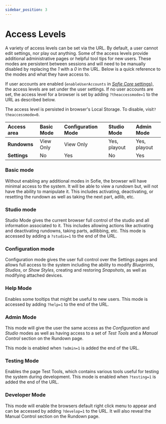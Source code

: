 ```yaml
---
sidebar_position: 3
---
```


# Access Levels

A variety of access levels can be set via the URL. By default, a user cannot edit settings, nor play out anything. Some of the access levels provide additional administrative pages or helpful tool tips for new users. These modes are persistent between sessions and will need to be manually disabled by replacing the _1_ with a _0_ in the URL. Below is a quick reference to the modes and what they have access to.

If user accounts are enabled \(`enableUserAccounts` in [_Sofie&nbsp;Core_ settings](../configuration/sofie-core-settings#settings-file)\), the access levels are set under the user settings. If no user accounts are set, the access level for a browser is set by adding `?theaccessmode=1` to the URL as described below.

The access level is persisted in browser's Local Storage. To disable, visit`?theaccessmode=0`.

| Access area  | Basic Mode | Configuration Mode | Studio Mode  | Admin Mode   |
| :----------- | :--------- | :----------------- | :----------- | :----------- |
| **Rundowns** | View Only  | View Only          | Yes, playout | Yes, playout |
| **Settings** | No         | Yes                | No           | Yes          |

### Basic mode

Without enabling any additional modes in Sofie, the browser will have minimal access to the system. It will be able to view a rundown but, will not have the ability to manipulate it. This includes activating, deactivating, or resetting the rundown as well as taking the next part, adlib, etc.

### Studio mode

Studio Mode gives the current browser full control of the studio and all information associated to it. This includes allowing actions like activating and deactivating rundowns, taking parts, adlibbing, etc. This mode is accessed by adding a `?studio=1` to the end of the URL.

### Configuration mode

Configuration mode gives the user full control over the Settings pages and allows full access to the system including the ability to modify _Blueprints_, _Studios_, or _Show Styles_, creating and restoring _Snapshots_, as well as modifying attached devices.

### Help Mode

Enables some tooltips that might be useful to new users. This mode is accessed by adding `?help=1` to the end of the URL.

### Admin Mode

This mode will give the user the same access as the _Configuration_ and _Studio_ modes as well as having access to a set of _Test Tools_ and a _Manual Control_ section on the Rundown page.

This mode is enabled when `?admin=1` is added the end of the URL.

### Testing Mode

Enables the page Test Tools, which contains various tools useful for testing the system during development. This mode is enabled when `?testing=1` is added the end of the URL.

### Developer Mode

This mode will enable the browsers default right click menu to appear and can be accessed by adding `?develop=1` to the URL. It will also reveal the Manual Control section on the Rundown page.
